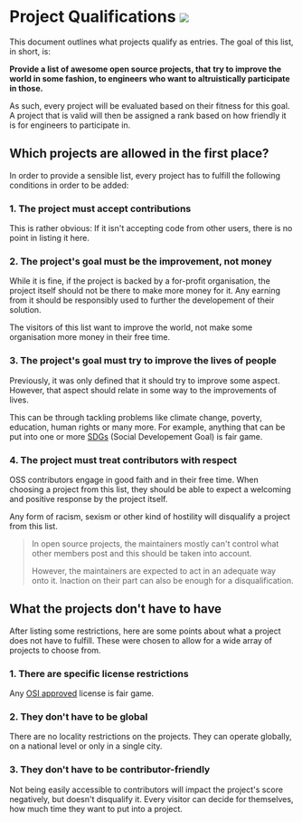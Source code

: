 # Project Qualifications ![](https://img.shields.io/badge/status-Draft-yellow)

This document outlines what projects qualify as entries.
The goal of this list, in short, is:

**Provide a list of awesome open source projects, that**
**try to improve the world in some fashion, to engineers**
**who want to altruistically participate in those.**

As such, every project will be evaluated based on their
fitness for this goal.
A project that is valid will then be assigned a rank
based on how friendly it is for engineers to participate
in.

## Which projects are allowed in the first place?

In order to provide a sensible list, every project has to
fulfill the following conditions in order to be added:

### 1. The project must accept contributions

This is rather obvious:
If it isn't accepting code from other users, there is no
point in listing it here.

### 2. The project's goal must be the improvement, not money

While it is fine, if the project is backed by a for-profit
organisation, the project itself should not be there to make
more money for it.
Any earning from it should be responsibly used to further
the developement of their solution.

The visitors of this list want to improve the world, not
make some organisation more money in their free time.

### 3. The project's goal must try to improve the lives of people

Previously, it was only defined that it should try to improve
some aspect.
However, that aspect should relate in some way to the improvements
of lives.

This can be through tackling problems like climate change, poverty,
education, human rights or many more.
For example, anything that can be put into one or more
[SDGs](https://www.undp.org/content/undp/en/home/sustainable-development-goals.html)
(Social Developement Goal) is fair game.

### 4. The project must treat contributors with respect

OSS contributors engage in good faith and in their free time.
When choosing a project from this list, they should be able
to expect a welcoming and positive response by the project
itself.

Any form of racism, sexism or other kind of hostility will
disqualify a project from this list.

> In open source projects, the maintainers mostly can't control
> what other members post and this should be taken into account.
>
> However, the maintainers are expected to act in an adequate
> way onto it.
> Inaction on their part can also be enough for a disqualification.

## What the projects don't have to have

After listing some restrictions, here are some points about what
a project does not have to fulfill.
These were chosen to allow for a wide array of projects to choose
from.

### 1. There are specific license restrictions

Any [OSI approved](https://opensource.org/licenses/alphabetical)
license is fair game.

### 2. They don't have to be global

There are no locality restrictions on the projects.
They can operate globally, on a national level or only in a single
city.

### 3. They don't have to be contributor-friendly

Not being easily accessible to contributors will impact the project's
score negatively, but doesn't disqualify it.
Every visitor can decide for themselves, how much time they want
to put into a project.
